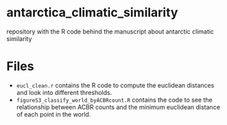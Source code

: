 # antarctica_climatic_similarity
repository with the R code behind the manuscript about antarctic climatic similarity
# Files
- `eucl_clean.r` contains the R code to compute the euclidean distances and look into different thresholds.
- `figureS3_classify_world_byACBRcount.R` contains the code to see the relationship between ACBR counts and the minimum euclidean distance of each point in the world.
